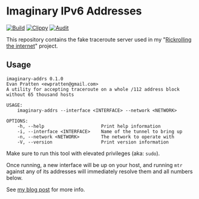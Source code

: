 # Imaginary IPv6 Addresses
[![Build](https://github.com/Ewpratten/imaginary-addrs/actions/workflows/build.yml/badge.svg)](https://github.com/Ewpratten/imaginary-addrs/actions/workflows/build.yml)
[![Clippy](https://github.com/Ewpratten/imaginary-addrs/actions/workflows/clippy.yml/badge.svg)](https://github.com/Ewpratten/imaginary-addrs/actions/workflows/clippy.yml)
[![Audit](https://github.com/Ewpratten/imaginary-addrs/actions/workflows/audit.yml/badge.svg)](https://github.com/Ewpratten/imaginary-addrs/actions/workflows/audit.yml)

This repository contains the fake traceroute server used in my "[Rickrolling the internet](https://va3zza.com/blog/rickrolling-the-internet/)" project.

## Usage

```text
imaginary-addrs 0.1.0
Evan Pratten <ewpratten@gmail.com>
A utility for accepting traceroute on a whole /112 address block without 65 thousand hosts

USAGE:
    imaginary-addrs --interface <INTERFACE> --network <NETWORK>

OPTIONS:
    -h, --help                     Print help information
    -i, --interface <INTERFACE>    Name of the tunnel to bring up
    -n, --network <NETWORK>        The network to operate with
    -V, --version                  Print version information
```

Make sure to run this tool with elevated privileges (aka: `sudo`).

Once running, a new interface will be up on your host, and running `mtr` against any of its addresses will immediately resolve them and all numbers below.

See [my blog post](https://va3zza.com/blog/rickrolling-the-internet/) for more info.

